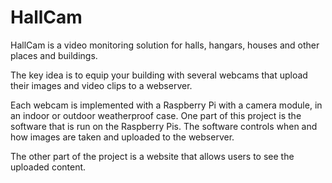 # HallCam

HallCam is a video monitoring solution for halls, hangars, houses and other places and buildings.

The key idea is to equip your building with several webcams that upload their images and video clips to a webserver.

Each webcam is implemented with a Raspberry Pi with a camera module, in an indoor or outdoor weatherproof case.
One part of this project is the software that is run on the Raspberry Pis.
The software controls when and how images are taken and uploaded to the webserver.

The other part of the project is a website that allows users to see the uploaded content.
